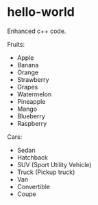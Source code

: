 hello-world
==============

Enhanced c++ code.

Fruits:
- Apple
- Banana
- Orange
- Strawberry
- Grapes
- Watermelon
- Pineapple
- Mango
- Blueberry
- Raspberry

Cars:
 - Sedan
 - Hatchback
 - SUV (Sport Utility Vehicle)
 - Truck (Pickup truck)
 - Van
 - Convertible
 - Coupe
 <!-- - Wagon (Estate)
 - Minivan
 - Crossover -->